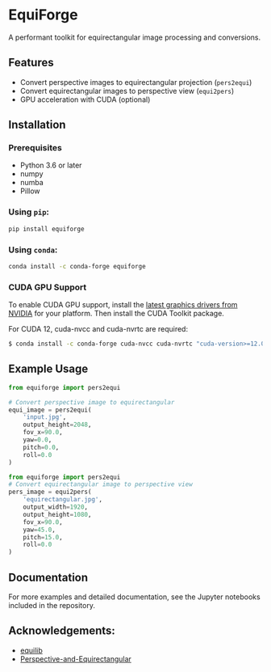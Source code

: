 # EquiForge

A performant toolkit for equirectangular image processing and conversions.

## Features

- Convert perspective images to equirectangular projection (`pers2equi`)
- Convert equirectangular images to perspective view (`equi2pers`)
- GPU acceleration with CUDA (optional)

## Installation

### Prerequisites
- Python 3.6 or later
- numpy
- numba
- Pillow


### Using `pip`:

```bash
pip install equiforge
```

### Using `conda`:

```bash
conda install -c conda-forge equiforge
```
### CUDA GPU Support
To enable CUDA GPU support, install the [latest graphics drivers from NVIDIA](https://www.nvidia.com/en-us/drivers/) for your platform. Then install the CUDA Toolkit package.

For CUDA 12, cuda-nvcc and cuda-nvrtc are required:
```bash
$ conda install -c conda-forge cuda-nvcc cuda-nvrtc "cuda-version>=12.0"
```

## Example Usage

```python
from equiforge import pers2equi

# Convert perspective image to equirectangular
equi_image = pers2equi(
    'input.jpg',
    output_height=2048, 
    fov_x=90.0,
    yaw=0.0,
    pitch=0.0,
    roll=0.0
)
```

```python
from equiforge import pers2equi
# Convert equirectangular image to perspective view
pers_image = equi2pers(
    'equirectangular.jpg',
    output_width=1920,
    output_height=1080,
    fov_x=90.0,
    yaw=45.0,
    pitch=15.0,
    roll=0.0
)
```

## Documentation

For more examples and detailed documentation, see the Jupyter notebooks included in the repository.

## Acknowledgements:

- [equilib](https://github.com/haruishi43/equilib)
- [Perspective-and-Equirectangular](https://github.com/timy90022/Perspective-and-Equirectangular)